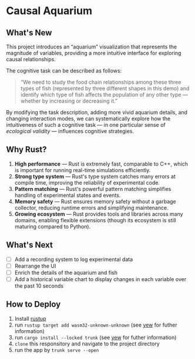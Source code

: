 # Causal Aquarium

## What's New

This project introduces an “aquarium” visualization that represents the magnitude of variables, providing a more intuitive interface for exploring causal relationships.

The cognitive task can be described as follows:  
> “We need to study the food chain relationships among these three types of fish (represented by three different shapes in this demo) and identify which type of fish affects the population of any other type — whether by increasing or decreasing it.”

By modifying the task description, adding more vivid aquarium details, and changing interaction modes, we can systematically explore how the intuitiveness of such a cognitive task — in one particular sense of *ecological validity* — influences cognitive strategies.

## Why Rust?

1. **High performance** — Rust is extremely fast, comparable to C++, which is important for running real-time simulations efficiently.  
2. **Strong type system** — Rust's type system catches many errors at compile time, improving the reliability of experimental code.  
3. **Pattern matching** — Rust's powerful pattern matching simplifies handling of experimental states and events.  
4. **Memory safety** — Rust ensures memory safety without a garbage collector, reducing runtime errors and simplifying maintenance.  
5. **Growing ecosystem** — Rust provides tools and libraries across many domains, enabling flexible extensions (though its ecosystem is still maturing compared to Python).

## What's Next

- [ ] Add a recording system to log experimental data  
- [ ] Rearrange the UI  
- [ ] Enrich the details of the aquarium and fish  
- [ ] Add a historical variable chart to display changes in each variable over the past 10 seconds  

## How to Deploy

1. Install [rustup](https://rustup.rs/)
2. run `rustup target add wasm32-unknown-unknown`  (see [yew](https://yew.rs/docs/getting-started/introduction) for futher information)
3. run `cargo install --locked trunk` (see [yew](https://yew.rs/docs/getting-started/introduction) for futher information)
4. `clone` this responsitory and navigate to the project directory
5. run the app by `trunk serve --open`
